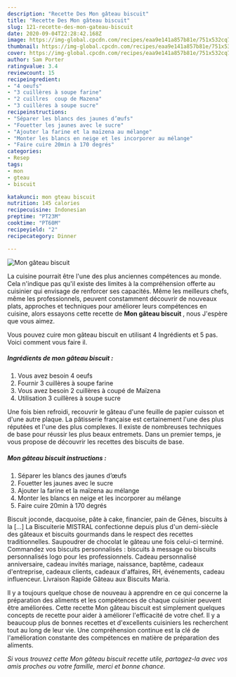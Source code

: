 ```yaml
---
description: "Recette Des Mon gâteau biscuit"
title: "Recette Des Mon gâteau biscuit"
slug: 121-recette-des-mon-gateau-biscuit
date: 2020-09-04T22:28:42.168Z
image: https://img-global.cpcdn.com/recipes/eaa9e141a857b81e/751x532cq70/mon-gateau-biscuit-photo-principale-de-la-recette.jpg
thumbnail: https://img-global.cpcdn.com/recipes/eaa9e141a857b81e/751x532cq70/mon-gateau-biscuit-photo-principale-de-la-recette.jpg
cover: https://img-global.cpcdn.com/recipes/eaa9e141a857b81e/751x532cq70/mon-gateau-biscuit-photo-principale-de-la-recette.jpg
author: Sam Porter
ratingvalue: 3.4
reviewcount: 15
recipeingredient:
- "4 oeufs"
- "3 cuillères à soupe farine"
- "2 cuillres  coup de Mazena"
- "3 cuillères à soupe sucre"
recipeinstructions:
- "Séparer les blancs des jaunes d’œufs"
- "Fouetter les jaunes avec le sucre"
- "Ajouter la farine et la maïzena au mélange"
- "Monter les blancs en neige et les incorporer au mélange"
- "Faire cuire 20min à 170 degrés"
categories:
- Resep
tags:
- mon
- gteau
- biscuit

katakunci: mon gteau biscuit 
nutrition: 145 calories
recipecuisine: Indonesian
preptime: "PT23M"
cooktime: "PT60M"
recipeyield: "2"
recipecategory: Dinner

---
```



![Mon gâteau biscuit](https://img-global.cpcdn.com/recipes/eaa9e141a857b81e/751x532cq70/mon-gateau-biscuit-photo-principale-de-la-recette.jpg)

La cuisine pourrait être l'une des plus anciennes compétences au monde. Cela n'indique pas qu'il existe des limites à la compréhension offerte au cuisinier qui envisage de renforcer ses capacités. Même les meilleurs chefs, même les professionnels, peuvent constamment découvrir de nouveaux plats, approches et techniques pour améliorer leurs compétences en cuisine, alors essayons cette recette de <strong> Mon gâteau biscuit </strong>, nous J'espère que vous aimez.

<!--inarticleads1-->

Vous pouvez cuire mon gâteau biscuit en utilisant 4 Ingrédients et 5 pas. Voici comment vous faire il.

##### Ingrédients de mon gâteau biscuit :

1. Vous avez besoin 4 oeufs
1. Fournir 3 cuillères à soupe farine
1. Vous avez besoin 2 cuillères à coupé de Maïzena
1. Utilisation 3 cuillères à soupe sucre


Une fois bien refroidi, recouvrir le gâteau d&#39;une feuille de papier cuisson et d&#39;une autre plaque. La pâtisserie française est certainement l&#39;une des plus réputées et l&#39;une des plus complexes. Il existe de nombreuses techniques de base pour réussir les plus beaux entremets. Dans un premier temps, je vous propose de découvrir les recettes des biscuits de base. 

<!--inarticleads2-->

##### Mon gâteau biscuit instructions :

1. Séparer les blancs des jaunes d’œufs
1. Fouetter les jaunes avec le sucre
1. Ajouter la farine et la maïzena au mélange
1. Monter les blancs en neige et les incorporer au mélange
1. Faire cuire 20min à 170 degrés


Biscuit joconde, dacquoise, pâte à cake, financier, pain de Gênes, biscuits à la […] La Biscuiterie MISTRAL confectionne depuis plus d&#39;un demi-siècle des gâteaux et biscuits gourmands dans le respect des recettes traditionnelles. Saupoudrer de chocolat le gâteau une fois celui-ci terminé. Commandez vos biscuits personnalisés : biscuits à message ou biscuits personnalisés logo pour les professionnels. Cadeau personnalisé anniversaire, cadeau invités mariage, naissance, baptême, cadeaux d&#39;entreprise, cadeaux clients, cadeaux d&#39;affaires, RH, événements, cadeau influenceur. Livraison Rapide Gâteau aux Biscuits Maria. 

<!--inarticleads1-->

<p>
Il y a toujours quelque chose de nouveau à apprendre en ce qui concerne la préparation des aliments et les compétences de chaque cuisinier peuvent être améliorées. Cette recette Mon gâteau biscuit est simplement quelques concepts de recette pour aider à améliorer l'efficacité de votre chef. Il y a beaucoup plus de bonnes recettes et d'excellents cuisiniers les recherchent tout au long de leur vie. Une compréhension continue est la clé de l'amélioration constante des compétences en matière de préparation des aliments.
</p>

<p>
<i>Si vous trouvez cette Mon gâteau biscuit recette utile, partagez-la avec vos amis proches ou votre famille, merci et bonne chance.</i>
</p>
